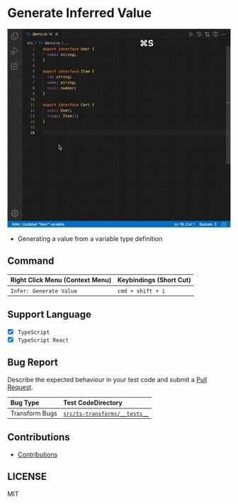 # Generate Inferred Value

![DEMO](./demo.gif)

- Generating a value from a variable type definition

## Command

| Right Click Menu (Context Menu) | Keybindings (Short Cut) |
| :------------------------------ | :---------------------- |
| `Infer: Generate Value`         | `cmd + shift + i`       |

## Support Language

- [x] `TypeScript`
- [x] `TypeScript React`

## Bug Report

Describe the expected behaviour in your test code and submit a [Pull Request](https://github.com/Himenon/vscode-inferred-value-generator/pulls).

| Bug Type       | Test CodeDirectory                                                                                                                  |
| :------------- | :---------------------------------------------------------------------------------------------------------------------------------- |
| Transform Bugs | [`src/ts-transforms/__tests__`](https://github.com/Himenon/vscode-inferred-value-generator/tree/master/src/ts-transforms/__tests__) |

## Contributions

- [Contributions](./CONTRIBUTIONS.md)

## LICENSE

MIT
